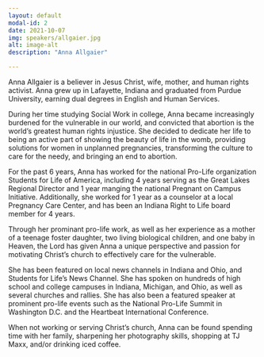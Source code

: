 ```yaml
---
layout: default
modal-id: 2
date: 2021-10-07
img: speakers/allgaier.jpg
alt: image-alt
description: "Anna Allgaier"

---
```


Anna Allgaier is a believer in Jesus Christ, wife, mother, and human rights activist. Anna grew up in Lafayette, Indiana and graduated from Purdue University, earning dual degrees in English and Human Services.

During her time studying Social Work in college, Anna became increasingly burdened for the vulnerable in our world, and convicted that abortion is the world’s greatest human rights injustice. She decided to dedicate her life to being an active part of showing the beauty of life in the womb, providing solutions for women in unplanned pregnancies, transforming the culture to care for the needy, and bringing an end to abortion. 

For the past 6 years, Anna has worked for the national Pro-Life organization Students for Life of America, including 4 years serving as the Great Lakes Regional Director and 1 year manging the national Pregnant on Campus Initiative. Additionally, she worked for 1 year as a counselor at a local Pregnancy Care Center, and has been an Indiana Right to Life board member for 4 years. 

Through her prominant pro-life work, as well as her experience as a mother of a teenage foster daughter, two living biological children, and one baby in Heaven, the Lord has given Anna a unique perspective and passion for motivating Christ’s church to effectively care for the vulnerable.

She has been featured on local news channels in Indiana and Ohio, and Students for Life’s News Channel. She has spoken on hundreds of high school and college campuses in Indiana, Michigan, and Ohio, as well as several churches and rallies. She has also been a featured speaker at prominent pro-life events such as the National Pro-Life Summit in Washington D.C. and the Heartbeat International Conference.   

When not working or serving Christ’s church, Anna can be found spending time with her family, sharpening her photography skills, shopping at TJ Maxx, and/or drinking iced coffee.